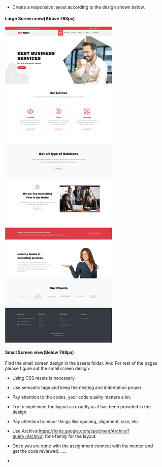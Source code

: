 - Create a responsive layout according to the design shown below.

#### Large Screen view(Above 768px)

![Sass/SCSS Assignment](https://raw.githubusercontent.com/suraj122/AC-STYLE-images/0a1c7bf4f5fe6376484ea36fea98b0d45f6be242/sass-scss/uniTech.png)

#### Small Screen view(Below 768px)

Find the small screen design in the assets folder. And For rest of the pages please figure out the small screen design.

- Using CSS resets is necessary.

- Use semantic tags and keep the nesting and indentation proper.

- Pay attention to the codes, your code quality matters a lot.

- Try to implement the layout as exactly as it has been provided in the design.

- Pay attention to minor things like spacing, alignment, size, etc.

- Use Archivo(https://fonts.google.com/specimen/Archivo?query=Archivo) font-family for the layout.

- Once you are done with the assignment connect with the mentor and get the code reviewed.
.....
- 
